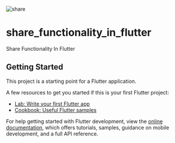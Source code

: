 ![share](https://user-images.githubusercontent.com/49479943/207315831-5a5ab6e5-48ce-409f-85dc-b0d7f7605a96.png)
# share_functionality_in_flutter

Share Functionality In Flutter

## Getting Started

This project is a starting point for a Flutter application.

A few resources to get you started if this is your first Flutter project:

- [Lab: Write your first Flutter app](https://docs.flutter.dev/get-started/codelab)
- [Cookbook: Useful Flutter samples](https://docs.flutter.dev/cookbook)

For help getting started with Flutter development, view the
[online documentation](https://docs.flutter.dev/), which offers tutorials,
samples, guidance on mobile development, and a full API reference.
